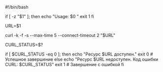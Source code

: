 #!/bin/bash

if [ -z "$1" ]; then
    echo "Usage: $0 <url>"
    exit 1
fi

URL=$1


curl -k -f -s --max-time 5 --connect-timeout 2 "$URL"

CURL_STATUS=$?

if [ $CURL_STATUS -eq 0 ]; then
    echo "Ресурс $URL доступен."
    exit 0 # Успешное завершение
else
    echo "Ресурс $URL недоступен. Код ошибки CURL: $CURL_STATUS"
    exit 1 # Завершение с ошибкой
fi